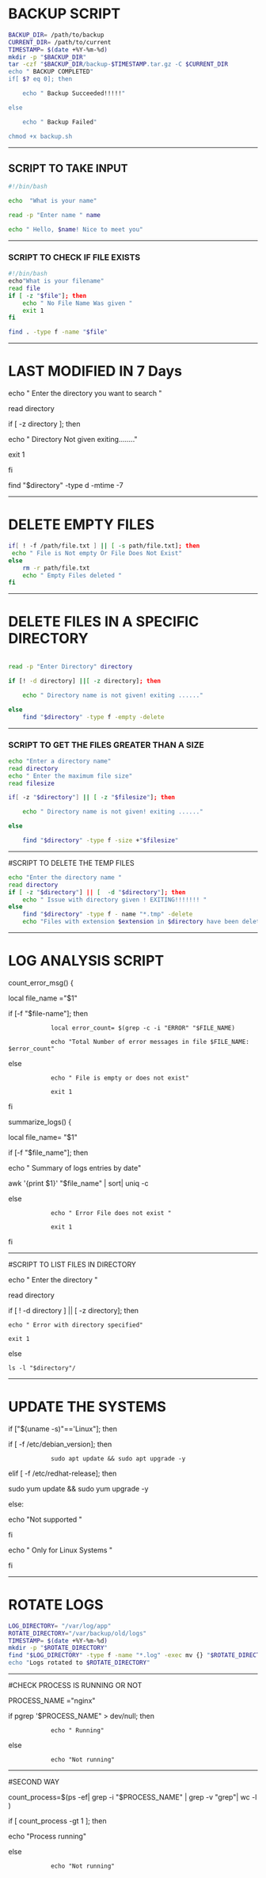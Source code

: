 # BACKUP SCRIPT
```bash
BACKUP_DIR= /path/to/backup
CURRENT_DIR= /path/to/current
TIMESTAMP= $(date +%Y-%m-%d)
mkdir -p "$BACKUP_DIR"
tar -czf "$BACKUP_DIR/backup-$TIMESTAMP.tar.gz -C $CURRENT_DIR 
echo " BACKUP COMPLETED"
if[ $? eq 0]; then

    echo " Backup Succeeded!!!!!"

else

    echo " Backup Failed"

chmod +x backup.sh
```
----------------------------------------
## SCRIPT TO TAKE INPUT
```bash
#!/bin/bash

echo  "What is your name"

read -p "Enter name " name

echo " Hello, $name! Nice to meet you"
```
----------------------------------
### SCRIPT TO CHECK IF FILE EXISTS
```bash
#!/bin/bash
echo"What is your filename"
read file
if [ -z "$file"]; then
    echo " No File Name Was given "
    exit 1
fi

find . -type f -name "$file"
```
--------------------------------------------

# LAST MODIFIED IN 7 Days

echo " Enter the directory you want to search "

read directory

if [ -z directory ]; then

 echo " Directory Not given exiting........"

 exit 1

fi

find "$directory" -type d -mtime -7

------------------------------------------------

# DELETE EMPTY FILES
```bash
if[ ! -f /path/file.txt ] || [ -s path/file.txt]; then
 echo " File is Not empty Or File Does Not Exist"
else
    rm -r path/file.txt
    echo " Empty Files deleted "
fi
```
----------------------------------------

# DELETE FILES IN A SPECIFIC DIRECTORY

```bash

read -p "Enter Directory" directory

if [! -d directory] ||[ -z directory]; then

    echo " Directory name is not given! exiting ......"

else
    find "$directory" -type f -empty -delete
```
----------------------------------------------------

### SCRIPT TO GET THE FILES GREATER THAN A SIZE
```bash
echo "Enter a directory name"
read directory
echo " Enter the maximum file size"
read filesize

if[ -z "$directory"] || [ -z "$filesize"]; then

    echo " Directory name is not given! exiting ......"

else

    find "$directory" -type f -size +"$filesize"
```
--------------------------------------------------------

 

#SCRIPT TO DELETE THE TEMP FILES
```bash
echo "Enter the directory name "
read directory
if [ -z "$directory"] || [  -d "$directory"]; then
    echo " Issue with directory given ! EXITING!!!!!!! "
else
    find "$directory" -type f - name "*.tmp" -delete
    echo "Files with extension $extension in $directory have been deleted.
```
-------------------------------------------------------

# LOG ANALYSIS SCRIPT

 

count_error_msg() {

local file_name ="$1"

if [-f "$file-name"]; then

                local error_count= $(grep -c -i "ERROR" "$FILE_NAME)

                echo "Total Number of error messages in file $FILE_NAME: $error_count"

else

                echo " File is empty or does not exist"

                exit 1

fi

 

 

summarize_logs() {

local file_name= "$1"

if [-f "$file_name"]; then

echo " Summary of logs entries by date"

awk '{print $1}' "$file_name" | sort| uniq -c

else

                echo " Error File does not exist "

                exit 1

fi

---------------------------------------------------------------

#SCRIPT TO LIST FILES IN DIRECTORY

echo " Enter the directory "

read directory

if [ ! -d directory ] || [ -z directory]; then

    echo " Error with directory specified"

    exit 1

else

    ls -l "$directory"/

-----------------------------------------------------------

# UPDATE THE SYSTEMS

if ["$(uname -s)"=='Linux"]; then

 if [ -f /etc/debian_version]; then

                sudo apt update && sudo apt upgrade -y

elif [ -f /etc/redhat-release]; then

 sudo yum update && sudo yum upgrade -y

else:

echo "Not supported "

fi

echo " Only for Linux Systems "

fi

-------------------------------------------

# ROTATE LOGS
```bash
LOG_DIRECTORY= "/var/log/app"
ROTATE_DIRECTORY="/var/backup/old/logs"
TIMESTAMP= $(date +%Y-%m-%d)
mkdir -p "$ROTATE_DIRECTORY"
find "$LOG_DIRECTORY" -type f -name "*.log" -exec mv {} "$ROTATE_DIRECTORY"/$TIMESTAMP"
echo "Logs rotated to $ROTATE_DIRECTORY"
```
----------------------------------------

#CHECK PROCESS IS RUNNING OR NOT

PROCESS_NAME ="nginx"

if pgrep '$PROCESS_NAME" > dev/null; then

                echo " Running"

else

                echo "Not running"

---------------------------------------------------------------------

#SECOND WAY

count_process=$(ps -ef| grep -i "$PROCESS_NAME" | grep -v "grep"|  wc -l )

if [ count_process -gt 1 ]; then

 echo "Process running"

else

                echo "Not running"